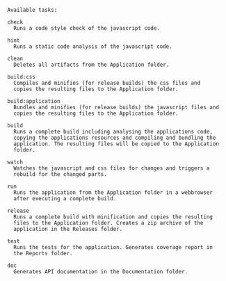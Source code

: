 
    Available tasks:

    check
      Runs a code style check of the javascript code.

    hint
      Runs a static code analysis of the javascript code.

    clean
      Deletes all artifacts from the Application folder.

    build:css
      Compiles and minifies (for release builds) the css files and
      copies the resulting files to the Application folder.

    build:application
      Bundles and minifies (for release builds) the javascript files and
      copies the resulting files to the Application folder.

    build
      Runs a complete build including analysing the applications code,
      copying the applications resources and compiling and bundling the
      application. The resulting files will be copied to the Application
      folder.

    watch
      Watches the javascript and css files for changes and triggers a
      rebuild for the changed parts.

    run
      Runs the application from the Application folder in a webbrowser
      after executing a complete build.

    release
      Runs a complete build with minification and copies the resulting
      files to the Application folder. Creates a zip archive of the
      application in the Releases folder.

    test
      Runs the tests for the application. Generates coverage report in
      the Reports folder.

    doc
      Generates API documentation in the Documentation folder.

